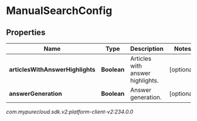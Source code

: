 # ManualSearchConfig


## Properties

| Name | Type | Description | Notes |
| ------------ | ------------- | ------------- | ------------- |
| **articlesWithAnswerHighlights** | **Boolean** | Articles with answer highlights. |  [optional] |
| **answerGeneration** | **Boolean** | Answer generation. |  [optional] |




_com.mypurecloud.sdk.v2:platform-client-v2:234.0.0_
